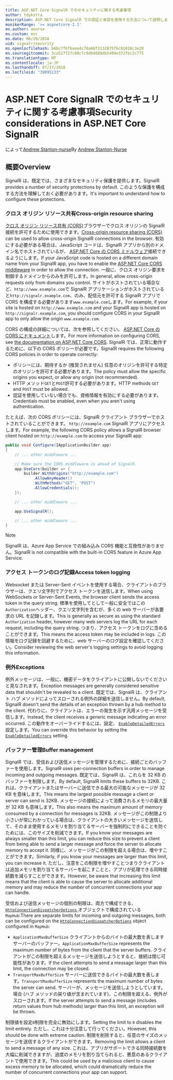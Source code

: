 ```yaml
---
title: ASP.NET Core SignalR でのセキュリティに関する考慮事項
author: tdykstra
description: ASP.NET Core SignalR での認証と承認を使用する方法について説明します。
monikerRange: '>= aspnetcore-2.1'
ms.author: anurse
ms.custom: mvc
ms.date: 06/29/2018
uid: signalr/security
ms.openlocfilehash: b66c7fbfbaee4c70a68f3132875fbc81018c3e20
ms.sourcegitcommit: 3ca527f27c88cfc9d04688db5499e372fbc2c775
ms.translationtype: MT
ms.contentlocale: ja-JP
ms.lasthandoff: 07/17/2018
ms.locfileid: "39095133"
---
```

# <a name="security-considerations-in-aspnet-core-signalr"></a><span data-ttu-id="10d67-103">ASP.NET Core SignalR でのセキュリティに関する考慮事項</span><span class="sxs-lookup"><span data-stu-id="10d67-103">Security considerations in ASP.NET Core SignalR</span></span>

<span data-ttu-id="10d67-104">によって[Andrew Stanton-nurse](https://twitter.com/anurse)</span><span class="sxs-lookup"><span data-stu-id="10d67-104">By [Andrew Stanton-Nurse](https://twitter.com/anurse)</span></span>

## <a name="overview"></a><span data-ttu-id="10d67-105">概要</span><span class="sxs-lookup"><span data-stu-id="10d67-105">Overview</span></span>

<span data-ttu-id="10d67-106">SignalR は、既定では、さまざまなセキュリティ保護を提供します。</span><span class="sxs-lookup"><span data-stu-id="10d67-106">SignalR provides a number of security protections by default.</span></span> <span data-ttu-id="10d67-107">このような保護を構成する方法を理解しておく必要があります。</span><span class="sxs-lookup"><span data-stu-id="10d67-107">It's important to understand how to configure these protections.</span></span>

### <a name="cross-origin-resource-sharing"></a><span data-ttu-id="10d67-108">クロス オリジン リソース共有</span><span class="sxs-lookup"><span data-stu-id="10d67-108">Cross-origin resource sharing</span></span>

<span data-ttu-id="10d67-109">[クロス オリジン リソース共有 (CORS)](https://en.wikipedia.org/wiki/Cross-origin_resource_sharing)ブラウザーでクロス オリジンの SignalR 接続を許可するために使用できます。</span><span class="sxs-lookup"><span data-stu-id="10d67-109">[Cross-origin resource sharing (CORS)](https://en.wikipedia.org/wiki/Cross-origin_resource_sharing) can be used to allow cross-origin SignalR connections in the browser.</span></span> <span data-ttu-id="10d67-110">有効にする必要がある場合は、JavaScript コードは、SignalR アプリから別のドメイン名でホストされているが、 [ASP.NET Core の CORS ミドルウェア](xref:security/cors)接続できるようにします。</span><span class="sxs-lookup"><span data-stu-id="10d67-110">If your JavaScript code is hosted on a different domain name from your SignalR app, you have to enable the [ASP.NET Core CORS middleware](xref:security/cors) in order to allow the connection.</span></span> <span data-ttu-id="10d67-111">一般に、クロス オリジン要求を制御するドメインからのみを許可します。</span><span class="sxs-lookup"><span data-stu-id="10d67-111">In general, allow cross-origin requests only from domains you control.</span></span> <span data-ttu-id="10d67-112">サイトがホストされている場合など、`http://www.example.com`で SignalR アプリケーションがホストされていると`http://signalr.example.com`、のみ、配信元を許可する SignalR アプリで CORS を構成する必要があります`www.example.com`します。</span><span class="sxs-lookup"><span data-stu-id="10d67-112">For example, if your site is hosted on `http://www.example.com` and your SignalR app is hosted on `http://signalr.example.com`, you should configure CORS in your SignalR app to only allow the origin `www.example.com`.</span></span>

<span data-ttu-id="10d67-113">CORS の構成の詳細については、次を参照してください。 [ASP.NET Core の CORS にドキュメント](xref:security/cors)します。</span><span class="sxs-lookup"><span data-stu-id="10d67-113">For more information on configuring CORS, see [the documentation on ASP.NET Core CORS](xref:security/cors).</span></span> <span data-ttu-id="10d67-114">SignalR では、正常に動作するために、以下の CORS ポリシーが必要です。</span><span class="sxs-lookup"><span data-stu-id="10d67-114">SignalR requires the following CORS policies in order to operate correctly:</span></span>

* <span data-ttu-id="10d67-115">ポリシーには、期待するか (推奨されません) 任意のオリジンを許可する特定のオリジンを許可する必要があります。</span><span class="sxs-lookup"><span data-stu-id="10d67-115">The policy must allow the specific origins you expect, or allow any origin (not recommended).</span></span>
* <span data-ttu-id="10d67-116">HTTP メソッド`GET`と`POST`許可する必要があります。</span><span class="sxs-lookup"><span data-stu-id="10d67-116">HTTP methods `GET` and `POST` must be allowed.</span></span>
* <span data-ttu-id="10d67-117">認証を使用していない場合でも、資格情報を有効にする必要があります。</span><span class="sxs-lookup"><span data-stu-id="10d67-117">Credentials must be enabled, even when you aren't using authentication.</span></span>

<span data-ttu-id="10d67-118">たとえば、次の CORS ポリシーには、SignalR クライアント ブラウザーでホストされていることができます。 `http://example.com` SignalR アプリにアクセスします。</span><span class="sxs-lookup"><span data-stu-id="10d67-118">For example, the following CORS policy allows a SignalR browser client hosted on `http://example.com` to access your SignalR app:</span></span>

```csharp
public void Configure(IApplicationBuilder app)
{
    // ... other middleware ...

    // Make sure the CORS middleware is ahead of SignalR.
    app.UseCors(builder => {
        builder.WithOrigins("http://example.com")
            .AllowAnyHeader()
            .WithMethods("GET", "POST")
            .AllowCredentials();
    });

    // ... other middleware ...

    app.UseSignalR();

    // ... other middleware ...
}
```

> [!NOTE]
> <span data-ttu-id="10d67-119">SignalR は、Azure App Service での組み込み CORS 機能と互換性がありません。</span><span class="sxs-lookup"><span data-stu-id="10d67-119">SignalR is not compatible with the built-in CORS feature in Azure App Service.</span></span>

### <a name="access-token-logging"></a><span data-ttu-id="10d67-120">アクセス トークンのログ記録</span><span class="sxs-lookup"><span data-stu-id="10d67-120">Access token logging</span></span>

<span data-ttu-id="10d67-121">Websocket または Server-Sent イベントを使用する場合、クライアントのブラウザーは、クエリ文字列でアクセス トークンを送信します。</span><span class="sxs-lookup"><span data-stu-id="10d67-121">When using WebSockets or Server-Sent Events, the browser client sends the access token in the query string.</span></span> <span data-ttu-id="10d67-122">標準を使用してとして一般に安全ではこの`Authorization`ヘッダー、クエリ文字列を含むが、多くの web サーバーが各要求の URL を記録します。</span><span class="sxs-lookup"><span data-stu-id="10d67-122">This is generally as secure as using the standard `Authorization` header, however many web servers log the URL for each request, including the query string.</span></span> <span data-ttu-id="10d67-123">つまり、アクセス トークンをログに含めることができます。</span><span class="sxs-lookup"><span data-stu-id="10d67-123">This means the access token may be included in logs.</span></span> <span data-ttu-id="10d67-124">この情報をログ記録を回避するために、web サーバーのログ設定を確認してください。</span><span class="sxs-lookup"><span data-stu-id="10d67-124">Consider reviewing the web server's logging settings to avoid logging this information.</span></span>

### <a name="exceptions"></a><span data-ttu-id="10d67-125">例外</span><span class="sxs-lookup"><span data-stu-id="10d67-125">Exceptions</span></span>

<span data-ttu-id="10d67-126">例外メッセージは、一般に、機密データをクライアントに公開しないでくださいと見なされます。</span><span class="sxs-lookup"><span data-stu-id="10d67-126">Exception messages are generally considered sensitive data that shouldn't be revealed to a client.</span></span> <span data-ttu-id="10d67-127">既定では、SignalR は、クライアント ハブ メソッドによってスローされる例外の詳細を送信しません。</span><span class="sxs-lookup"><span data-stu-id="10d67-127">By default, SignalR doesn't send the details of an exception thrown by a hub method to the client.</span></span> <span data-ttu-id="10d67-128">代わりに、クライアントは、エラーの発生を示す汎用メッセージを受信します。</span><span class="sxs-lookup"><span data-stu-id="10d67-128">Instead, the client receives a generic message indicating an error occurred.</span></span> <span data-ttu-id="10d67-129">この動作をオーバーライドするには、設定、 [ `EnableDetailedErrors` ](xref:signalr/configuration#configure-server-options)設定します。</span><span class="sxs-lookup"><span data-stu-id="10d67-129">You can override this behavior by setting the [`EnableDetailedErrors`](xref:signalr/configuration#configure-server-options) setting.</span></span>

### <a name="buffer-management"></a><span data-ttu-id="10d67-130">バッファー管理</span><span class="sxs-lookup"><span data-stu-id="10d67-130">Buffer management</span></span>

<span data-ttu-id="10d67-131">SignalR では、受信および送信メッセージを管理するために、接続ごとのバッファーを使用します。</span><span class="sxs-lookup"><span data-stu-id="10d67-131">SignalR uses per-connection buffers in order to manage incoming and outgoing messages.</span></span> <span data-ttu-id="10d67-132">既定では、SignalR は、これらを 32 KB のバッファーを制限します。</span><span class="sxs-lookup"><span data-stu-id="10d67-132">By default, SignalR limits these buffers to 32KB.</span></span> <span data-ttu-id="10d67-133">これは、クライアントまたはサーバーに送信できる最大の可能なメッセージが 32 KB を意味します。</span><span class="sxs-lookup"><span data-stu-id="10d67-133">This means the largest possible message a client or server can send is 32KB.</span></span> <span data-ttu-id="10d67-134">メッセージの接続によって消費されるメモリの最大量が 32 KB も意味します。</span><span class="sxs-lookup"><span data-stu-id="10d67-134">This also means the maximum amount of memory consumed by a connection for messages is 32KB.</span></span> <span data-ttu-id="10d67-135">メッセージがこの制限より小さいが常にわかっている場合は、クライアントの大きいメッセージを送信して、そのまま使用するメモリを割り当てるサーバーを強制的にできることを防ぐためには、このサイズを削減できます。</span><span class="sxs-lookup"><span data-stu-id="10d67-135">If you know your messages are always smaller than this limit, you can reduce this size to prevent a client from being able to send a larger message and force the server to allocate memory to accept it.</span></span> <span data-ttu-id="10d67-136">同様に、メッセージがこの制限を超える場合は、増やすことができます。</span><span class="sxs-lookup"><span data-stu-id="10d67-136">Similarly, if you know your messages are larger than this limit, you can increase it.</span></span> <span data-ttu-id="10d67-137">ただし、注意をこの制限を増やすことつまりクライアントは追加メモリを割り当てるサーバーを起こすことと、アプリが処理できる同時接続数を減らすことができます。</span><span class="sxs-lookup"><span data-stu-id="10d67-137">However, be aware that increasing this limit means that the client is able to cause the server to allocate additional memory and may reduce the number of concurrent connections your app can handle.</span></span>

<span data-ttu-id="10d67-138">受信および送信メッセージの個別の制限は、両方で構成できる、 [ `HttpConnectionDispatcherOptions` ](xref:signalr/configuration#configure-server-options)オブジェクトで構成されている`MapHub`:</span><span class="sxs-lookup"><span data-stu-id="10d67-138">There are separate limits for incoming and outgoing messages, both can be configured on the [`HttpConnectionDispatcherOptions`](xref:signalr/configuration#configure-server-options) object configured in `MapHub`:</span></span>

* <span data-ttu-id="10d67-139">`ApplicationMaxBufferSize` クライアントからのバイトの最大数を表しますサーバーのバッファー。</span><span class="sxs-lookup"><span data-stu-id="10d67-139">`ApplicationMaxBufferSize` represents the maximum number of bytes from the client that the server buffers.</span></span> <span data-ttu-id="10d67-140">クライアントがこの制限を超えるメッセージを送信しようとすると、接続は閉じ可能性があります。</span><span class="sxs-lookup"><span data-stu-id="10d67-140">If the client attempts to send a message larger than this limit, the connection may be closed.</span></span>
* <span data-ttu-id="10d67-141">`TransportMaxBufferSize` サーバーに送信できるバイトの最大数を表します。</span><span class="sxs-lookup"><span data-stu-id="10d67-141">`TransportMaxBufferSize` represents the maximum number of bytes the server can send.</span></span> <span data-ttu-id="10d67-142">サーバーが、メッセージを送信しようとしています。 場合 (ハブ メソッドの戻り値が含まれています)、この制限を超える、例外がスローされます。</span><span class="sxs-lookup"><span data-stu-id="10d67-142">If the server attempts to send a message (includes return values from hub methods) larger than this limit, an exception will be thrown.</span></span>

<span data-ttu-id="10d67-143">制限値を設定`0`制限を完全に無効にします。</span><span class="sxs-lookup"><span data-stu-id="10d67-143">Setting the limit to `0` disables the limit entirely.</span></span> <span data-ttu-id="10d67-144">ただし、これは十分注意して行ってください。</span><span class="sxs-lookup"><span data-stu-id="10d67-144">However, this should be done with extreme caution.</span></span> <span data-ttu-id="10d67-145">制限を削除すると、任意のサイズのメッセージを送信するクライアントができます。</span><span class="sxs-lookup"><span data-stu-id="10d67-145">Removing the limit allows a client to send a message of any size.</span></span> <span data-ttu-id="10d67-146">これは、アプリがサポートできる同時接続数を大幅に削減できますが、過度のメモリを割り当てられると、悪意のあるクライアントで使用できます。</span><span class="sxs-lookup"><span data-stu-id="10d67-146">This could be used by a malicious client to cause excess memory to be allocated, which could dramatically reduce the number of concurrent connections your app can support.</span></span>
